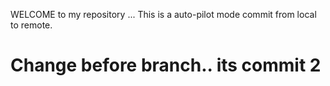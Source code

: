 
WELCOME to my repository ...
This is a auto-pilot mode commit from local to remote.

# Change before branch.. its commit 2

